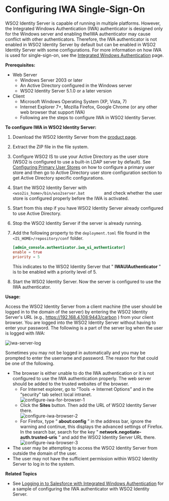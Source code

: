 # Configuring IWA Single-Sign-On

WSO2 Identity Server is capable of running in multiple platforms.
However, the Integrated Windows Authentication (IWA) authenticator is
designed only for the Windows server and enabling theIWA authenticator
may cause conflict with other authenticators. Therefore, the IWA
authenticator is not enabled in WSO2 Identity Server by default but can
be enabled in WSO2 Identity Server with some configurations. For more
information on how IWA is used for single-sign-on, see the [Integrated
Windows Authentication](../../learn/integrated-windows-authentication-overview) page.

**Prerequisites:**

-   Web Server  
    -   Windows Server 2003 or later
    -   An Active Directory configured in the Windows server
    -   WSO2 Identity Server 5.1.0 or a later version
-   Client
    -   Microsoft Windows Operating System (XP, Vista, 7)
    -   Internet Explorer 7+, Mozilla Firefox, Google Chrome (or any
        other web browser that support IWA)
    -   Following are the steps to configure IWA in WSO2 Identity
        Server.

**To configure IWA in WSO2 Identity Server:**

1.  Download the WSO2 Identity Server from the [product
    page](http://wso2.com/products/identity-server).
2.  Extract the ZIP file in the file system.
3.  Configure WSO2 IS to use your Active Directory as the user store
    (WSO2 is configured to use a built-in LDAP server by default). See
    [Configuring Primary User Stores](../../learn/configuring-the-primary-user-store) on how to configure a primary user
    store and then go to Active Directory user store configuration
    section to get Active Directory specific configurations.
4.  Start the WSO2 Identity Server with
    `          <wso2is_home>/bin/wso2server.bat         ` and check
    whether the user store is configured properly before the IWA is
    activated.
5.  Start from this step if you have WSO2 Identity Server already
    configured to use Active Directory.
6.  Stop the WSO2 Identity Server if the server is already running.
7.  Add the following property to the `deployment.toml` file found in the `<IS_HOME>/repository/conf` folder.

    ```toml
    [admin_console.authenticator.iwa_ui_authenticator]
    enable = true
    priority = 5
    ```

    This indicates to the WSO2 Identity Server that "
    **IWAUIAuthenticator** " is to be enabled with a priority level
    of 5.
8.  Start the WSO2 Identity Server. Now the server is configured to use
    the IWA authenticator.

**Usage:**

Access the WSO2 Identity Server from a client machine (the user should
be logged in to the domain of the server) by entering the WSO2 Identity
Server's URL (e.g., <https://192.168.4.108:9443/carbon> ) from your
client browser. You are logged into the WSO2 Identity Server without
having to enter your password. The following is a part of the server log
when the user is logged with IWA:

![iwa-server-log](../../assets/img/tutorials/iwa-server-log.png)

Sometimes you may not be logged in automatically and you may be prompted
to enter the username and password. The reason for that could be one of
the following.

-   The browser is either unable to do the IWA authentication or it is
    not configured to use the IWA authentication properly. The web
    server should be added to the trusted websites of the browser.  
    -   For Internet explorer, go to “Tools → Internet Options” and in
        the “security” tab select local intranet.  
        ![configure-iwa-for-browser-1](../../assets/img/tutorials/configure-iwa-for-browser1.png)
    -   Click the **Sites** button. Then add the URL of WSO2 Identity
        Server there.  
        ![configure-iwa-browser-2](../../assets/img/tutorials/configure-iwa-browser2.png)
    -   For Firefox, type “ **about:config** ” in the address bar,
        ignore the warning and continue, this displays the advanced
        settings of Firefox. In the search bar, search for the key "
        **network.negotiate-auth.trusted-uris** " and add the WSO2
        Identity Server URL there.  
        ![configure-iwa-browser-3](../../assets/img/tutorials/configure-iwa-browser3.png)
-   The user may be attempting to access the WSO2 Identity Server from
    outside the domain of the user.
-   The user may not have the sufficient permission within WSO2 Identity
    Server to log in to the system.  
  

**Related Topics**

-   See [Logging in to Salesforce with Integrated Windows
    Authentication](../../learn/logging-into-salesforce-with-integrated-windows-authentication)
    for a sample of configuring the IWA authenticator with WSO2 Identity
    Server.
